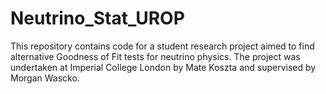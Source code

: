 # Neutrino_Stat_UROP
This repository contains code for a student research project aimed to find alternative Goodness of Fit tests for neutrino physics. The project was undertaken at Imperial College London by Mate Koszta and supervised by Morgan Wascko.

